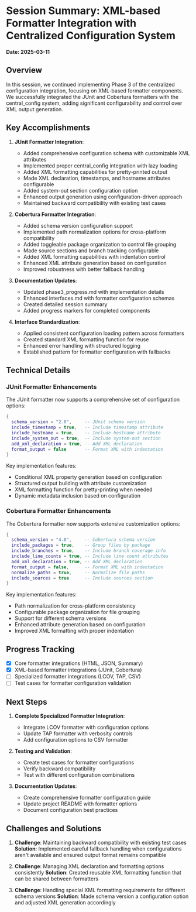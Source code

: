# Session Summary: XML-based Formatter Integration with Centralized Configuration System

**Date: 2025-03-11**

## Overview

In this session, we continued implementing Phase 3 of the centralized configuration integration, focusing on XML-based formatter components. We successfully integrated the JUnit and Cobertura formatters with the central_config system, adding significant configurability and control over XML output generation.

## Key Accomplishments

1. **JUnit Formatter Integration**:
   - Added comprehensive configuration schema with customizable XML attributes
   - Implemented proper central_config integration with lazy loading
   - Added XML formatting capabilities for pretty-printed output
   - Made XML declaration, timestamps, and hostname attributes configurable
   - Added system-out section configuration option
   - Enhanced output generation using configuration-driven approach
   - Maintained backward compatibility with existing test cases

2. **Cobertura Formatter Integration**:
   - Added schema version configuration support
   - Implemented path normalization options for cross-platform compatibility
   - Added toggleable package organization to control file grouping
   - Made source sections and branch tracking configurable
   - Added XML formatting capabilities with indentation control
   - Enhanced XML attribute generation based on configuration
   - Improved robustness with better fallback handling

3. **Documentation Updates**:
   - Updated phase3_progress.md with implementation details
   - Enhanced interfaces.md with formatter configuration schemas
   - Created detailed session summary
   - Added progress markers for completed components

4. **Interface Standardization**:
   - Applied consistent configuration loading pattern across formatters
   - Created standard XML formatting function for reuse
   - Enhanced error handling with structured logging
   - Established pattern for formatter configuration with fallbacks

## Technical Details

### JUnit Formatter Enhancements

The JUnit formatter now supports a comprehensive set of configuration options:

```lua
{
  schema_version = "2.0",     -- JUnit schema version
  include_timestamp = true,   -- Include timestamp attribute
  include_hostname = true,    -- Include hostname attribute
  include_system_out = true,  -- Include system-out section
  add_xml_declaration = true, -- Add XML declaration
  format_output = false       -- Format XML with indentation
}
```

Key implementation features:
- Conditional XML property generation based on configuration
- Structured output building with attribute customization
- XML formatting function for pretty-printing when needed
- Dynamic metadata inclusion based on configuration

### Cobertura Formatter Enhancements

The Cobertura formatter now supports extensive customization options:

```lua
{
  schema_version = "4.0",     -- Cobertura schema version
  include_packages = true,    -- Group files by package
  include_branches = true,    -- Include branch coverage info
  include_line_counts = true, -- Include line count attributes
  add_xml_declaration = true, -- Add XML declaration
  format_output = false,      -- Format XML with indentation
  normalize_paths = true,     -- Normalize file paths
  include_sources = true      -- Include sources section
}
```

Key implementation features:
- Path normalization for cross-platform consistency
- Configurable package organization for file grouping
- Support for different schema versions
- Enhanced attribute generation based on configuration
- Improved XML formatting with proper indentation

## Progress Tracking

- [x] Core formatter integrations (HTML, JSON, Summary)
- [x] XML-based formatter integrations (JUnit, Cobertura)
- [ ] Specialized formatter integrations (LCOV, TAP, CSV)
- [ ] Test cases for formatter configuration validation

## Next Steps

1. **Complete Specialized Formatter Integration**:
   - Integrate LCOV formatter with configuration options
   - Update TAP formatter with verbosity controls
   - Add configuration options to CSV formatter

2. **Testing and Validation**:
   - Create test cases for formatter configurations
   - Verify backward compatibility
   - Test with different configuration combinations

3. **Documentation Updates**:
   - Create comprehensive formatter configuration guide
   - Update project README with formatter options
   - Document configuration best practices

## Challenges and Solutions

1. **Challenge**: Maintaining backward compatibility with existing test cases
   **Solution**: Implemented careful fallback handling when configurations aren't available and ensured output format remains compatible

2. **Challenge**: Managing XML declaration and formatting options consistently
   **Solution**: Created reusable XML formatting function that can be shared between formatters

3. **Challenge**: Handling special XML formatting requirements for different schema versions
   **Solution**: Made schema version a configuration option and adjusted XML generation accordingly